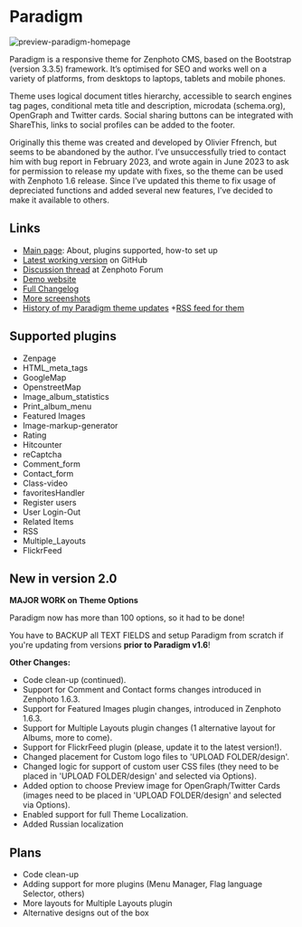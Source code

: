 # Paradigm
![preview-paradigm-homepage](https://github.com/kuz-z-zma/paradigm/assets/75898540/3f0dd009-8b46-440b-bc4f-1a2bded7b7aa)

Paradigm is a responsive theme for Zenphoto CMS, based on the Bootstrap (version 3.3.5) framework. It’s optimised for SEO and works well on a variety of platforms, from desktops to laptops, tablets and mobile phones.

Theme uses logical document titles hierarchy, accessible to search engines tag pages, conditional meta title and description, microdata (schema.org), OpenGraph and Twitter cards. Social sharing buttons can be integrated with ShareThis, links to social profiles can be added to the footer.

Originally this theme was created and developed by Olivier Ffrench, but seems to be abandoned by the author. I’ve unsuccessfully tried to contact him with bug report in February 2023, and wrote again in June 2023 to ask for permission to release my update with fixes, so the theme can be used with Zenphoto 1.6 release. Since I’ve updated this theme to fix usage of depreciated functions and added several new features, I’ve decided to make it available to others.

## Links
- [Main page](https://www.blog.private-universe.net/web-and-tech/zenphoto-theme-paradigm/): About, plugins supported, how-to set up
- [Latest working version](https://github.com/kuz-z-zma/paradigm) on GitHub
- [Discussion thread](https://forum.zenphoto.org/discussion/1411123/my-update-for-paradigm-theme) at Zenphoto Forum
- [Demo website](https://demo.private-universe.net/)
- [Full Changelog](https://www.blog.private-universe.net/web-and-tech/zenphoto-theme-paradigm/paradigm-changelog/)
- [More screenshots](https://www.blog.private-universe.net/web-and-tech/zenphoto-theme-paradigm/paradigm-screenshots/)
- [History of my Paradigm theme updates](https://www.blog.private-universe.net/series/zenphoto-paradigm-theme/) +[RSS feed for them](https://www.blog.private-universe.net/series/zenphoto-paradigm-theme/feed/)

## Supported plugins
- Zenpage
- HTML_meta_tags
- GoogleMap
- OpenstreetMap
- Image_album_statistics
- Print_album_menu
- Featured Images
- Image-markup-generator
- Rating
- Hitcounter
- reCaptcha
- Comment_form
- Contact_form
- Class-video
- favoritesHandler
- Register users
- User Login-Out
- Related Items
- RSS
- Multiple_Layouts
- FlickrFeed

## New in version 2.0

**MAJOR WORK on Theme Options**

Paradigm now has more than 100 options, so it had to be done!

You have to BACKUP all TEXT FIELDS and setup Paradigm from scratch if you're updating from versions **prior to Paradigm v1.6**!

**Other Changes:**

- Code clean-up (continued).
- Support for Comment and Contact forms changes introduced in Zenphoto 1.6.3.
- Support for Featured Images plugin changes, introduced in Zenphoto 1.6.3.
- Support for Multiple Layouts plugin changes (1 alternative layout for Albums, more to come).
- Support for FlickrFeed plugin (please, update it to the latest version!).
- Changed placement for Custom logo files to 'UPLOAD FOLDER/design'.
- Changed logic for support of custom user CSS files (they need to be placed in 'UPLOAD FOLDER/design' and selected via Options).
- Added option to choose Preview image for OpenGraph/Twitter Cards (images need to be placed in 'UPLOAD FOLDER/design' and selected via Options).
- Enabled support for full Theme Localization.
- Added Russian localization

## Plans
- Code clean-up
- Adding support for more plugins (Menu Manager, Flag language Selector, others)
- More layouts for Multiple Layouts plugin
- Alternative designs out of the box
